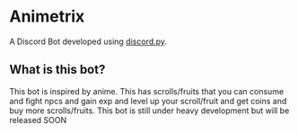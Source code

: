 # Animetrix

A Discord Bot developed using [discord.py](https://discordpy.readthedocs.io/en/stable/). 

## What is this bot?

This bot is inspired by anime. This has scrolls/fruits that you can consume and fight npcs and gain exp and level up your scroll/fruit and get coins and buy more scrolls/fruits. 
This bot is still under heavy development but will be released SOON


